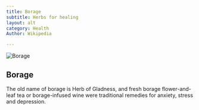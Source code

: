 ```yaml
---
title: Borage
subtitle: Herbs for healing
layout: alt
category: Health
Author: Wikipedia

---
```


![Borage]()

## Borage

The old name of borage is Herb of Gladness, and fresh borage flower-and-leaf tea or borage-infused wine were traditional remedies for anxiety, stress and depression.